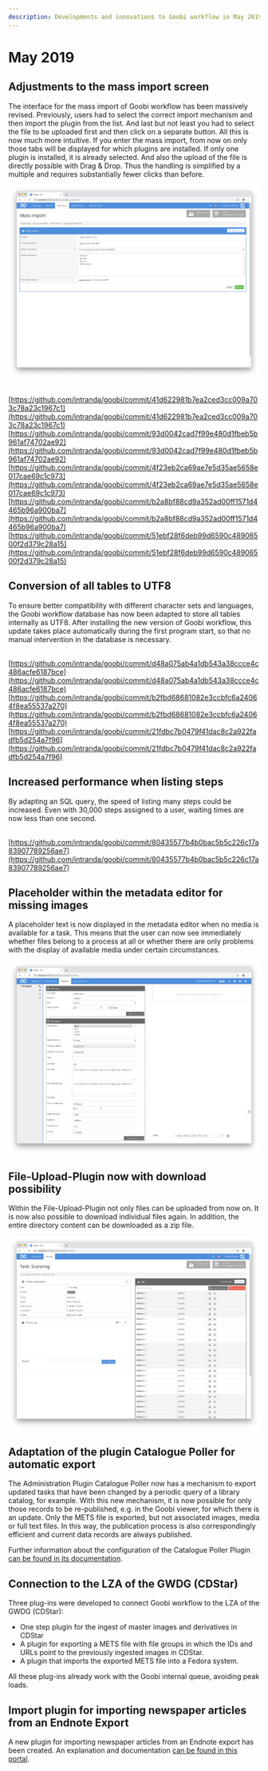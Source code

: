 ```yaml
---
description: Developments and innovations to Goobi workflow in May 2019
---
```


# May 2019

## Adjustments to the mass import screen

The interface for the mass import of Goobi workflow has been massively revised. Previously, users had to select the correct import mechanism and then import the plugin from the list. And last but not least you had to select the file to be uploaded first and then click on a separate button. All this is now much more intuitive. If you enter the mass import, from now on only those tabs will be displayed for which plugins are installed. If only one plugin is installed, it is already selected. And also the upload of the file is directly possible with Drag & Drop. Thus the handling is simplified by a multiple and requires substantially fewer clicks than before.

![Revised dialogue for mass imports](../.gitbook/assets/1905_massimport1.png)

​[https://github.com/intranda/goobi/commit/41d622981b7ea2ced3cc009a703c78a23c1967c1](https://github.com/intranda/goobi/commit/41d622981b7ea2ced3cc009a703c78a23c1967c1) [https://github.com/intranda/goobi/commit/93d0042cad7f99e480d1fbeb5b961af74702ae92](https://github.com/intranda/goobi/commit/93d0042cad7f99e480d1fbeb5b961af74702ae92) [https://github.com/intranda/goobi/commit/4f23eb2ca69ae7e5d35ae5658e017cae69c1c973](https://github.com/intranda/goobi/commit/4f23eb2ca69ae7e5d35ae5658e017cae69c1c973) [https://github.com/intranda/goobi/commit/b2a8bf88cd9a352ad00ff1571d4465b96a900ba7](https://github.com/intranda/goobi/commit/b2a8bf88cd9a352ad00ff1571d4465b96a900ba7) [https://github.com/intranda/goobi/commit/51ebf28f6deb99d6590c48906500f2d379c28a15](https://github.com/intranda/goobi/commit/51ebf28f6deb99d6590c48906500f2d379c28a15)​‌

## Conversion of all tables to UTF8

To ensure better compatibility with different character sets and languages, the Goobi workflow database has now been adapted to store all tables internally as UTF8. After installing the new version of Goobi workflow, this update takes place automatically during the first program start, so that no manual intervention in the database is necessary.

​[https://github.com/intranda/goobi/commit/d48a075ab4a1db543a38ccce4c486acfe6187bce](https://github.com/intranda/goobi/commit/d48a075ab4a1db543a38ccce4c486acfe6187bce) [https://github.com/intranda/goobi/commit/b2fbd68681082e3ccbfc6a24064f8ea55537a270](https://github.com/intranda/goobi/commit/b2fbd68681082e3ccbfc6a24064f8ea55537a270) [https://github.com/intranda/goobi/commit/21fdbc7b0479f41dac8c2a922fadfb5d254a7f96](https://github.com/intranda/goobi/commit/21fdbc7b0479f41dac8c2a922fadfb5d254a7f96)​‌

## Increased performance when listing steps

By adapting an SQL query, the speed of listing many steps could be increased. Even with 30,000 steps assigned to a user, waiting times are now less than one second.

​[https://github.com/intranda/goobi/commit/80435577b4b0bac5b5c226c17a83907789256ae7](https://github.com/intranda/goobi/commit/80435577b4b0bac5b5c226c17a83907789256ae7)​‌

## Placeholder within the metadata editor for missing images

A placeholder text is now displayed in the metadata editor when no media is available for a task. This means that the user can now see immediately whether files belong to a process at all or whether there are only problems with the display of available media under certain circumstances.

![Display of a placeholder for missing images](../.gitbook/assets/1905_metsnoimage.png)

## File-Upload-Plugin now with download possibility

Within the File-Upload-Plugin not only files can be uploaded from now on. It is now also possible to download individual files again. In addition, the entire directory content can be downloaded as a zip file.

![Download single or all files from the File-Upload-Plugin](../.gitbook/assets/1905_fileupdownload.png)

## Adaptation of the plugin Catalogue Poller for automatic export

The Administration Plugin Catalogue Poller now has a mechanism to export updated tasks that have been changed by a periodic query of a library catalog, for example. With this new mechanism, it is now possible for only those records to be re-published, e.g. in the Goobi viewer, for which there is an update. Only the METS file is exported, but not associated images, media or full text files. In this way, the publication process is also correspondingly efficient and current data records are always published.

Further information about the configuration of the Catalogue Poller Plugin [can be found in its documentation](https://docs.intranda.com/goobi-workflow-plugins-de/administration-plugins/catalogue-poller).

## Connection to the LZA of the GWDG \(CDStar\)

Three plug-ins were developed to connect Goobi workflow to the LZA of the GWDG \(CDStar\):

* One step plugin for the ingest of master images and derivatives in CDStar
* A plugin for exporting a METS file with file groups in which the IDs and URLs point to the previously ingested images in CDStar.
* A plugin that imports the exported METS file into a Fedora system.

 All these plug-ins already work with the Goobi internal queue, avoiding peak loads. 

## Import plugin for importing newspaper articles from an Endnote Export

A new plugin for importing newspaper articles from an Endnote export has been created. An explanation and documentation [can be found in this portal](https://docs.intranda.com/goobi-workflow-plugins-de/import-plugins/import-fuer-zeitschriftenartikel-aus-einem-endnote-export).

